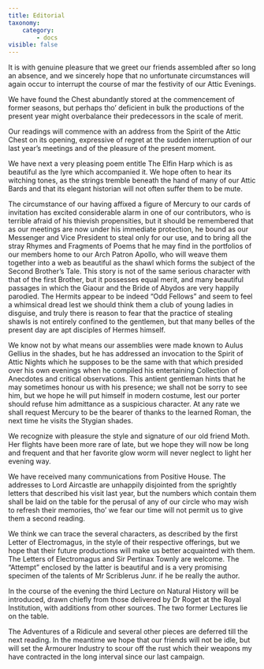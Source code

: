 ```yaml
---
title: Editorial
taxonomy:
    category:
        - docs
visible: false
---
```


It is with genuine pleasure that we greet our friends assembled after so long an absence, and we sincerely hope that no unfortunate circumstances will again occur to interrupt the course of mar the festivity of our Attic Evenings.  

We have found the Chest abundantly stored at the commencement of former seasons, but perhaps tho’ deficient in bulk the productions of the present year might overbalance their predecessors in the scale of merit.  

Our readings will commence with an address from the Spirit of the Attic Chest on its opening, expressive of regret at the sudden interruption of our last year’s meetings and of the pleasure of the present moment.  

We have next a very pleasing poem entitle The Elfin Harp which is as beautiful as the lyre which accompanied it. We hope often to hear its witching tones, as the strings tremble beneath the hand of many of our Attic Bards and that its elegant historian will not often suffer them to be mute.  

The circumstance of our having affixed a figure of Mercury to our cards of invitation has excited considerable alarm in one of our contributors, who is terrible afraid of his thievish propensities, but it should be remembered that as our meetings are now under his immediate protection, he bound as our Messenger and Vice President to steal only for our use, and to bring all the stray Rhymes and Fragments of Poems that he may find in the portfolios of our members home to our Arch Patron Apollo, who will weave them together into a web as beautiful as the shawl which forms the subject of the Second Brother’s Tale. This story is not of the same serious character with that of the first Brother, but it possesses equal merit, and many beautiful passages in which the Giaour and the Bride of Abydos are very happily parodied. The Hermits appear to be indeed “Odd Fellows” and seem to feel a whimsical dread lest we should think them a club of young ladies in disguise, and truly there is reason to fear that the practice of stealing shawls is not entirely confined to the gentlemen, but that many belles of the present day are apt disciples of Hermes himself.  

We know not by what means our assemblies were made known to Aulus Gellius in the shades, but he has addressed an invocation to the Spirit of Attic Nights which he supposes to be the same with that which presided over his own evenings when he compiled his entertaining Collection of Anecdotes and critical observations. This antient gentleman hints that he may sometimes honour us with his presence; we shall not be sorry to see him, but we hope he will put himself in modern costume, lest our porter should refuse him admittance as a suspicious character. At any rate we shall request Mercury to be the bearer of thanks to the learned Roman, the next time he visits the Stygian shades.  

We recognize with pleasure the style and signature of our old friend Moth. Her flights have been more rare of late, but we hope they will now be long and frequent and that her favorite glow worm will never neglect to light her evening way.  

We have received many communications from Positive House. The addresses to Lord Aircastle are unhappily disjointed from the sprightly letters that described his visit last year, but the numbers which contain them shall be laid on the table for the perusal of any of our circle who may wish to refresh their memories, tho’ we fear our time will not permit us to give them a second reading.

We think we can trace the several characters, as described by the first Letter of Electromagus, in the style of their respective offerings, but we hope that their future productions will make us better acquainted with them. The Letters of Electromagus and Sir Pertinax Townly are welcome. The “Attempt” enclosed by the latter is beautiful and is a very promising specimen of the talents of Mr Scriblerus Junr. if he be really the author.  

In the course of the evening the third Lecture on Natural History will be introduced, drawn chiefly from those delivered by Dr Roget at the Royal Institution, with additions from other sources. The two former Lectures lie on the table.  

The Adventures of a Ridicule and several other pieces are deferred till the next reading. In the meantime we hope that our friends will not be idle, but will set the Armourer Industry to scour off the rust which their weapons my have contracted in the long interval since our last campaign.
